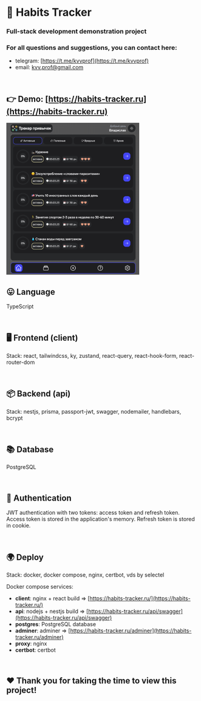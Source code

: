 # 🎯 Habits Tracker

### Full-stack development demonstration project

### For all questions and suggestions, you can contact here:

- telegram: [https://t.me/kvvprof](https://t.me/kvvprof)
- email: [kvv.prof@gmail.com](kvv.prof@gmail.com)

<br />

## 👉 Demo: [https://habits-tracker.ru](https://habits-tracker.ru)

<img src="screenshot.png"  width="350" height="400">

<br />

## 😛 Language

TypeScript

<br />

## 🖥 Frontend (client)

Stack: react, tailwindcss, ky, zustand, react-query, react-hook-form, react-router-dom

<br />

## 📦 Backend (api)

Stack: nestjs, prisma, passport-jwt, swagger, nodemailer, handlebars, bcrypt

<br />

## 📚 Database

PostgreSQL

<br />

## 🔑 Authentication

JWT authentication with two tokens: access token and refresh token. Access token is stored in the application's memory. Refresh token is stored in cookie.

<br />

## 🌍 Deploy

Stack: docker, docker compose, nginx, certbot, vds by selectel

Docker compose services:

- **client**: nginx + react build => [https://habits-tracker.ru/](https://habits-tracker.ru/)
- **api**: nodejs + nestjs build => [https://habits-tracker.ru/api/swagger](https://habits-tracker.ru/api/swagger)
- **postgres**: PostgreSQL database
- **adminer**: adminer => [https://habits-tracker.ru/adminer](https://habits-tracker.ru/adminer)
- **proxy**: nginx
- **certbot**: certbot

<br />

## ❤️ Thank you for taking the time to view this project!
